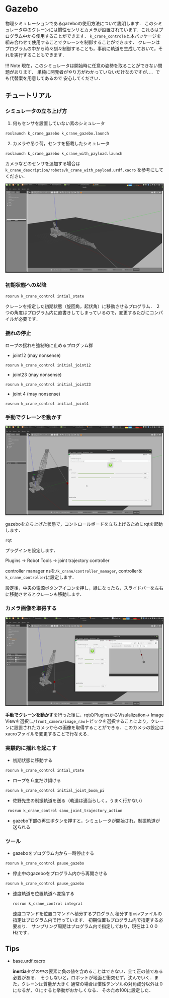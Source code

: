 # Gazebo

物理シミュレーションであるgazeboの使用方法について説明します．
このシミュレータ中のクレーンには慣性センサとカメラが設置されています．これらはプログラム中から使用することができます．
`k_crane_controle`と本パッケージを組み合わせて使用することでクレーンを制御することができます．
クレーンはプログラムの中から時々刻々制御することも，事前に軌道を生成しておいて，それを実行することもできます．

!!! Note
	現在，このシミュレータは開始時に任意の姿勢を取ることができない問題があります．
	単純に開発者がやり方がわかっていないだけなのですが．．．でも代替案を用意してあるので
	安心してください．

## チュートリアル

### シミュレータの立ち上げ方

1. 何もセンサを設置していない素のシミュレータ
```
roslaunch k_crane_gazebo k_crane_gazebo.launch 
```

2. カメラや吊り荷，センサを搭載したシミュレータ
```
roslaunch k_crane_gazebo k_crane_with_payload.launch 
```

カメラなどのセンサを追加する場合は`k_crane_description/robots/k_crane_with_payload.urdf.xacro`
を参考にしてください．

![4](./image/4.png)




### 初期状態への以降
```
rosrun k_crane_control intial_state
```
クレーンを指定した初期状態（旋回角，起伏角）に移動させるプログラム．
２つの角度はプログラム内に直書きしてしまっているので，変更するたびにコンパイルが必要です．

### 揺れの停止
ロープの揺れを強制的に止めるプログラム群

- joint12 (may nonsense)
```
rosrun k_crane_control initial_joint12
```

- joint23 (may nonsense)
```
rosrun k_crane_control initial_joint23
```

- joint 4 (may nonsense)
```
rosrun k_crane_control initial_joint4
```

### 手動でクレーンを動かす

![5](./image/5.png)

gazeboを立ち上げた状態で，コントロールボードを立ち上げるためにrqtを起動します．

```
rqt
```

プラグインを設定します．

Plugins -> Robot Tools -> joint trajectory controller

controller manager nsを`/k_crane/controller_manager`, controllerを`k_crane_controller`に設定します．

設定後，中央の電源ボタンアイコンを押し，緑になったら，スライドバーを左右に移動させるとクレーンも移動します．

### カメラ画像を取得する

![6](./image/6.png)

**手動でクレーンを動かす**を行った後に，rqtのPluginsからVisulalization-> Image Viewを選択し`/front_camera/image_raw`トピックを選択することにより，クレーンに設置されたカメラからの画像を取得することができる．このカメラの設定はxacroファイルを変更することで行なえる．

### 実験的に揺れを起こす

- 初期状態に移動する
```
rosrun k_crane_control intial_state
```

- ロープを６度だけ傾ける
```
rosrun k_crane_control initial_joint_boom_pi 
```

- 佐野先生の制振軌道を送る（軌道は適当らしく，うまく行かない）
```
 rosrun k_crane_control sano_joint_trajectory_action
```

- gazebo下部の再生ボタンを押すと，シミュレータが開始され，制振軌道が送られる


### ツール

- gazeboをプログラム内から一時停止する
```
rosrun k_crane_control pause_gazebo
```

- 停止中のgazeboをプログラム内から再開させる
```
rosrun k_crane_control pause_gazebo
```

- 速度軌道を位置軌道へ変換する
	```
	rosrun k_crane_control integral
	```
	速度コマンドを位置コマンドへ積分するプログラム
	積分するcsvファイルの指定はプログラム内で行っています．
	初期位置もプログラム内で指定する必要あり．
	サンプリング周期はプログラム内で指定しており，現在は１００Hzです．


## Tips
- base.urdf.xacro

	**inertia**タグの中の要素に負の値を含めることはできない．全て正の値である必要がある．
	そうしないと，ロボットが地面と衝突せず，沈んでいく．また，クレーンは質量が大きく
	通常の場合は慣性テンソルの対角成分以外は０になるが，０にすると挙動がおかしくなる．
	そのため100に設定した．
